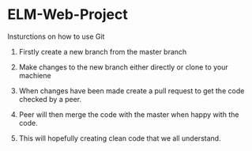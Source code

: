 # ELM-Web-Project
Insturctions on how to use Git

1. Firstly create a new branch from the master branch

2. Make changes to the new branch either directly or clone to your machiene

3. When changes have been made create a pull request to get the code checked by a peer. 

4. Peer will then merge the code with the master when happy with the code.

5. This will hopefully creating clean code that we all understand.

